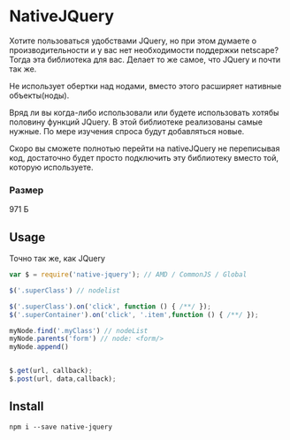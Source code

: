 # NativeJQuery
Хотите пользоваться удобствами JQuery, но при этом думаете о производительности и у вас нет необходимости поддержки netscape?
Тогда эта библиотека для вас.
Делает то же самое, что JQuery и почти так же.

Не использует обертки над нодами, вместо этого расширяет нативные объекты(ноды).

Вряд ли вы когда-либо использовали или будете использовать хотябы половину функций JQuery.
В этой библиотеке реализованы самые нужные. По мере изучения спроса будут добавляться новые.

Скоро вы сможете полнотью перейти на nativeJQuery не переписывая код, достаточно будет просто подключить эту библиотеку вместо той, которую используете.

### Размер
971 Б

## Usage
Точно так же, как JQuery
```javascript
var $ = require('native-jquery'); // AMD / CommonJS / Global

$('.superClass') // nodelist

$('.superClass').on('click', function () { /**/ });
$('.superContainer').on('click', '.item',function () { /**/ });

myNode.find('.myClass') // nodeList
myNode.parents('form') // node: <form/>
myNode.append()


$.get(url, callback);
$.post(url, data,callback);

```
## Install
```
npm i --save native-jquery
```
<script src="native-jquery.js"></script>